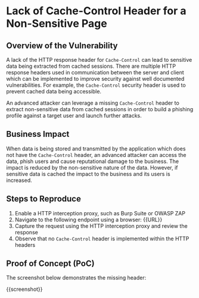 # Lack of Cache-Control Header for a Non-Sensitive Page

## Overview of the Vulnerability

A lack of the HTTP response header for `Cache-Control` can lead to sensitive data being extracted from cached sessions. There are multiple HTTP response headers used in communication between the server and client which can be implemented to improve security against well documented vulnerabilities. For example, the `Cache-Control` security header is used to prevent cached data being accessible.

An advanced attacker can leverage a missing `Cache-Control` header to extract non-sensitive data from cached sessions in order to build a phishing profile against a target user and launch further attacks.

## Business Impact

When data is being stored and transmitted by the application which does not have the `Cache-Control` header, an advanced attacker can access the data, phish users and cause reputational damage to the business. The impact is reduced by the non-sensitive nature of the data. However, if sensitive data is cached the impact to the business and its users is increased.

## Steps to Reproduce

1. Enable a HTTP interception proxy, such as Burp Suite or OWASP ZAP
1. Navigate to the following endpoint using a browser: {{URL}}
1. Capture the request using the HTTP interception proxy and review the response
1. Observe that no `Cache-Control` header is implemented within the HTTP headers

## Proof of Concept (PoC)

The screenshot below demonstrates the missing header:

{{screenshot}}
